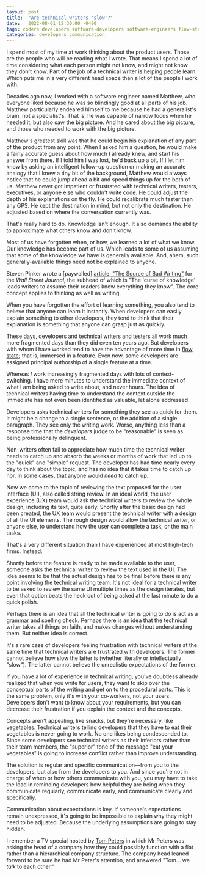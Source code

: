 ```yaml
---
layout: post
title:  "Are technical writers 'slow'?"
date:   2022-08-01 12:30:00 -0400
tags: coders developers software-developers software-engineers flow-state string-review user-interface-review speed slowness
categories: developers communication
---
```

I spend most of my time at work thinking about the product users. Those are the people who will be reading what I wrote. That means I spend a lot of time considering what each person might not know, and might not know they don't know. Part of the job of a technical writer is helping people learn. Which puts me in a very different head space than a lot of the people I work with. 

Decades ago now, I worked with a software engineer named Matthew, who everyone liked because he was so blindingly good at all parts of his job. Matthew particularly endeared himself to me because he had a generalist's brain, not a specialist's. That is, he was capable of narrow focus when he needed it, but also saw the big picture. And he cared about the big picture, and those who needed to work with the big picture.

Matthew's greatest skill was that he could begin his explanation of any part of the product from any point. When I asked him a question, he would make a fairly accurate guess about how much I already knew, and start his answer from there. If I told him I was lost, he'd back up a bit. If I let him know by asking an intelligent follow-up question or making an accurate analogy that I knew a tiny bit of the background, Matthew would always notice that he could jump ahead a bit and speed things up for the both of us. Matthew never got impatient or frustrated with technical writers, testers, executives, or anyone else who couldn't write code. He could adjust the depth of his explanations on the fly. He could recalibrate much faster than any GPS. He kept the destination in mind, but not only the destination. He adjusted based on where the conversation currently was.

That's really hard to do. Knowledge isn't enough. It also demands the ability to approximate what others know and don't know.

Most of us have forgotten when, or how, we learned a lot of what we know. Our knowledge has become part of us. Which leads to some of us assuming that some of the knowledge we have is generally available. And, ahem, such generally-available things need not be explained to anyone.

Steven Pinker wrote a [paywalled] [article, "The Source of Bad Writing"](http://online.wsj.com/articles/the-cause-of-bad-writing-1411660188?tesla=y) for the _Wall Street Journal_, the subhead of which is "The 'curse of knowledge' leads writers to assume their readers know everything they know". The core concept applies to thinking as well as writing.

When you have forgotten the effort of learning something, you also tend to believe that anyone can learn it instantly. When developers can easily explain something to other developers, they tend to think that their explanation is something that anyone can grasp just as quickly.

These days, developers and technical writers and testers all work much more fragmented days than they did even ten years ago. But developers with whom I have worked tend to have the advantage of more time in [flow state](https://en.wikipedia.org/wiki/Flow_(psychology)); that is, immersed in a feature. Even now, some developers are assigned principal authorship of a single feature at a time.

Whereas _I_ work increasingly fragmented days with lots of context-switching. I have mere minutes to understand the immediate context of what I am being asked to write about, and never hours. The idea of technical writers having time to understand the context outside the immediate has not even been identified as valuable, let alone addressed.

Developers asks technical writers for something they see as quick for them. It might be a change to a single sentence, or the addition of a single paragraph. They see only the writing work. Worse, anything less than a response time that the _developers_ judge to be "reasonable" is seen as being professionally delinquent.

Non-writers often fail to appreciate how much time the technical writer needs to catch up and absorb the weeks or months of work that led up to the "quick" and "simple" request. The developer has had time nearly every day to think about the topic, and has no idea that it takes time to catch up nor, in some cases, that anyone would _need_ to catch up.

Now we come to the topic of reviewing the text proposed for the user interface (UI), also called string review. In an ideal world, the user experience (UX) team would ask the technical writers to review the whole design, including its text, quite early. Shortly after the basic design had been created, the UX team would present the technical writer with a design of all the UI elements. The rough design would allow the technical writer, or anyone else, to understand how the user can complete a task, or the main tasks.

That's a very different situation than I have experienced at most high-tech firms. Instead:

Shortly before the feature is ready to be made available to the user, someone asks the technical writer to review the text used in the UI. The idea seems to be that the actual design has to be final before there is any point involving the  technical writing team. It's not ideal for a technical writer to be asked to review the same UI multiple times as the design iterates, but even that option beats the heck out of being asked at the last minute to do a quick polish.

Perhaps there is an idea that all the technical writer is going to do is act as a grammar and spelling check. Perhaps there is an idea that the technical writer takes all things on faith, and makes changes without understanding them. But neither idea is correct.

It's a rare case of developers feeling frustration with technical writers at the same time that technical writers are frustrated with developers. The former cannot believe how slow the latter is (whether literally or intellectually "slow"). The latter cannot believe the unrealistic expectations of the former.

If you have a lot of experience in technical writing, you've doubtless already realized that when you write for users, they want to skip over the conceptual parts of the writing and get on to the procedural parts. This is the same problem, only it's with your co-workers, not your users. Developers don't want to know about your requirements, but you can decrease their frustration if you explain the context and the concepts. 

Concepts aren't appealing, like snacks, but they're necessary, like vegetables. Technical writers telling developers that they have to eat their vegetables is never going to work. No one likes being condescended to. Since some developers see technical writers as their inferiors rather than their team members, the "superior" tone of the message "eat your vegetables" is going to increase conflict rather than improve understanding.

The solution is regular and specific communication&mdash;from you to the developers, but also from the developers to you. And since you're not in charge of when or how others communicate with you, you may have to take the lead in reminding developers how helpful they are being when they communicate regularly, communicate early, and communicate clearly and specifically. 

Communication about expectations is key. If someone's expectations remain unexpressed, it's going to be impossible to explain why they might need to be adjusted. Because the underlying assumptions are going to stay hidden.

I remember a TV special hosted by [Tom Peters](https://en.wikipedia.org/wiki/Tom_Peters) in which Mr Peters was asking the head of a company how they could possibly function with a flat rather than a hierarchical company structure. The company head leaned forward to be sure he had Mr Peter's attention, and answered "Tom... we _talk_ to each other."